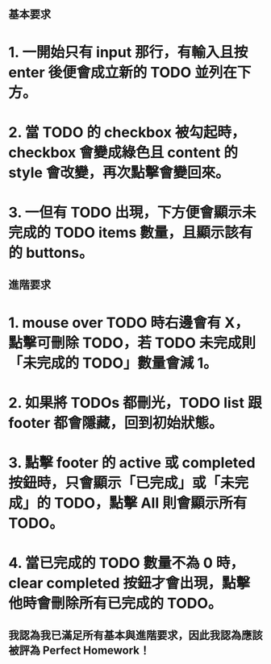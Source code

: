 ## 基本要求

# 1. 一開始只有 input 那行，有輸入且按 enter 後便會成立新的 TODO 並列在下方。

# 2. 當 TODO 的 checkbox 被勾起時，checkbox 會變成綠色且 content 的 style 會改變，再次點擊會變回來。

# 3. 一但有 TODO 出現，下方便會顯示未完成的 TODO items 數量，且顯示該有的 buttons。

## 進階要求

# 1. mouse over TODO 時右邊會有 X，點擊可刪除 TODO，若 TODO 未完成則「未完成的 TODO」數量會減 1。

# 2. 如果將 TODOs 都刪光，TODO list 跟 footer 都會隱藏，回到初始狀態。

# 3. 點擊 footer 的 active 或 completed 按鈕時，只會顯示「已完成」或「未完成」的 TODO，點擊 All 則會顯示所有 TODO。

# 4. 當已完成的 TODO 數量不為 0 時，clear completed 按鈕才會出現，點擊他時會刪除所有已完成的 TODO。

## 我認為我已滿足所有基本與進階要求，因此我認為應該被評為 Perfect Homework！
